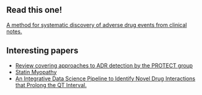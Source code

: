 ## Read this one!
[A method for systematic discovery of adverse drug events from clinical notes.](https://www.ncbi.nlm.nih.gov/pubmed/26232442)

## Interesting papers
- [Review covering approaches to ADR detection by the PROTECT group](https://www.ncbi.nlm.nih.gov/pmc/articles/PMC4871909/)
- [Statin Myopathy](https://www.ncbi.nlm.nih.gov/pmc/articles/PMC4525276/)
- [An Integrative Data Science Pipeline to Identify Novel Drug Interactions that Prolong the QT Interval.](https://www.ncbi.nlm.nih.gov/pubmed/26860921)
